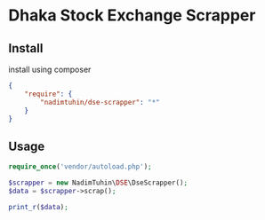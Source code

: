 # Dhaka Stock Exchange Scrapper

## Install 
install using composer
```json
{
    "require": {
        "nadimtuhin/dse-scrapper": "*"
    }
}
```

## Usage
```php
require_once('vendor/autoload.php');

$scrapper = new NadimTuhin\DSE\DseScrapper();
$data = $scrapper->scrap();

print_r($data);
```